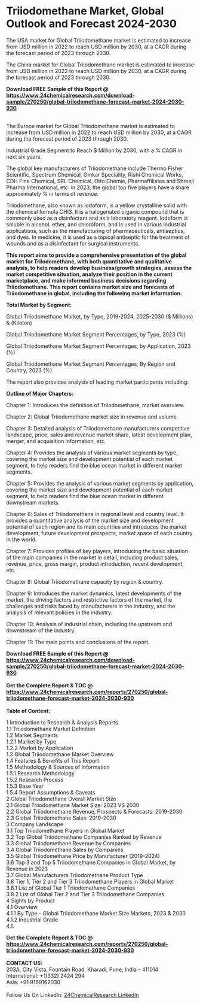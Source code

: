 <h1>Triiodomethane Market, Global Outlook and Forecast 2024-2030</h1><p>The USA market for Global Triiodomethane market is estimated to increase from USD million in 2022 to reach USD million by 2030, at a CAGR during the forecast period of 2023 through 2030.</p><p>
</p><p>The China market for Global Triiodomethane market is estimated to increase from USD million in 2022 to reach USD million by 2030, at a CAGR during the forecast period of 2023 through 2030.</p><div><b>Download FREE Sample of this Report @ 
            <a href="https://www.24chemicalresearch.com/download-sample/270250/global-triiodomethane-forecast-market-2024-2030-930">
            https://www.24chemicalresearch.com/download-sample/270250/global-triiodomethane-forecast-market-2024-2030-930</a></b></div><br><p>
</p><p>The Europe market for Global Triiodomethane market is estimated to increase from USD million in 2022 to reach USD million by 2030, at a CAGR during the forecast period of 2023 through 2030.</p><p>
Industrial Grade Segment to Reach $ Million by 2030, with a % CAGR in next six years.</p><p>
The global key manufacturers of Triiodomethane include Thermo Fisher Scientific, Spectrum Chemical, Omkar Speciality, Rishi Chemical Works, CDH Fine Chemical, SRL Chemical, Otto Chemie, Pharmaffiliates and Shreeji Pharma International, etc. in 2023, the global top five players have a share approximately % in terms of revenue.</p><p>
Triiodomethane, also known as iodoform, is a yellow crystalline solid with the chemical formula CHI3. It is a halogenated organic compound that is commonly used as a disinfectant and as a laboratory reagent. Iodoform is soluble in alcohol, ether, and chloroform, and is used in various industrial applications, such as the manufacturing of pharmaceuticals, antiseptics, and dyes. In medicine, it is used as a topical antiseptic for the treatment of wounds and as a disinfectant for surgical instruments.</p><p>
<strong>This report aims to provide a comprehensive presentation of the global market for Triiodomethane, with both quantitative and qualitative analysis, to help readers develop business/growth strategies, assess the market competitive situation, analyze their position in the current marketplace, and make informed business decisions regarding Triiodomethane. This report contains market size and forecasts of Triiodomethane in global, including the following market information:</strong></p><p>
</p><p>
<strong>Total Market by Segment:</strong></p><p>
Global Triiodomethane Market, by Type, 2019-2024, 2025-2030 ($ Millions) &amp; (Kiloton)</p><p>
Global Triiodomethane Market Segment Percentages, by Type, 2023 (%)</p><p>
</p><p>
Global Triiodomethane Market Segment Percentages, by Application, 2023 (%)</p><p>
</p><p>
Global Triiodomethane Market Segment Percentages, By Region and Country, 2023 (%)</p><p>
</p><p>
The report also provides analysis of leading market participants including:</p><p>
</p><p>
</p><p>
</p><p><strong>Outline of Major Chapters:</strong></p><p>
</p><p>Chapter 1: Introduces the definition of Triiodomethane, market overview.</p><p>
Chapter 2: Global Triiodomethane market size in revenue and volume.</p><p>
Chapter 3: Detailed analysis of Triiodomethane manufacturers competitive landscape, price, sales and revenue market share, latest development plan, merger, and acquisition information, etc.</p><p>
Chapter 4: Provides the analysis of various market segments by type, covering the market size and development potential of each market segment, to help readers find the blue ocean market in different market segments.</p><p>
Chapter 5: Provides the analysis of various market segments by application, covering the market size and development potential of each market segment, to help readers find the blue ocean market in different downstream markets.</p><p>
Chapter 6: Sales of Triiodomethane in regional level and country level. It provides a quantitative analysis of the market size and development potential of each region and its main countries and introduces the market development, future development prospects, market space of each country in the world.</p><p>
Chapter 7: Provides profiles of key players, introducing the basic situation of the main companies in the market in detail, including product sales, revenue, price, gross margin, product introduction, recent development, etc.</p><p>
Chapter 8: Global Triiodomethane capacity by region &amp; country.</p><p>
Chapter 9: Introduces the market dynamics, latest developments of the market, the driving factors and restrictive factors of the market, the challenges and risks faced by manufacturers in the industry, and the analysis of relevant policies in the industry.</p><p>
Chapter 10: Analysis of industrial chain, including the upstream and downstream of the industry.</p><p>
Chapter 11: The main points and conclusions of the report.</p><div><b>Download FREE Sample of this Report @ 
            <a href="https://www.24chemicalresearch.com/download-sample/270250/global-triiodomethane-forecast-market-2024-2030-930">
            https://www.24chemicalresearch.com/download-sample/270250/global-triiodomethane-forecast-market-2024-2030-930</a></b></div><br><div><b>Get the Complete Report & TOC @ 
            <a href="https://www.24chemicalresearch.com/reports/270250/global-triiodomethane-forecast-market-2024-2030-930">
            https://www.24chemicalresearch.com/reports/270250/global-triiodomethane-forecast-market-2024-2030-930</a></b></div><br>
            <b>Table of Content:</b><p>1 Introduction to Research & Analysis Reports<br />
    1.1 Triiodomethane Market Definition<br />
    1.2 Market Segments<br />
        1.2.1 Market by Type<br />
        1.2.2 Market by Application<br />
    1.3 Global Triiodomethane Market Overview<br />
    1.4 Features & Benefits of This Report<br />
    1.5 Methodology & Sources of Information<br />
        1.5.1 Research Methodology<br />
        1.5.2 Research Process<br />
        1.5.3 Base Year<br />
        1.5.4 Report Assumptions & Caveats<br />
2 Global Triiodomethane Overall Market Size<br />
    2.1 Global Triiodomethane Market Size: 2023 VS 2030<br />
    2.2 Global Triiodomethane Revenue, Prospects & Forecasts: 2019-2030<br />
    2.3 Global Triiodomethane Sales: 2019-2030<br />
3 Company Landscape<br />
    3.1 Top Triiodomethane Players in Global Market<br />
    3.2 Top Global Triiodomethane Companies Ranked by Revenue<br />
    3.3 Global Triiodomethane Revenue by Companies<br />
    3.4 Global Triiodomethane Sales by Companies<br />
    3.5 Global Triiodomethane Price by Manufacturer (2019-2024)<br />
    3.6 Top 3 and Top 5 Triiodomethane Companies in Global Market, by Revenue in 2023<br />
    3.7 Global Manufacturers Triiodomethane Product Type<br />
    3.8 Tier 1, Tier 2 and Tier 3 Triiodomethane Players in Global Market<br />
        3.8.1 List of Global Tier 1 Triiodomethane Companies<br />
        3.8.2 List of Global Tier 2 and Tier 3 Triiodomethane Companies<br />
4 Sights by Product<br />
    4.1 Overview<br />
        4.1.1 By Type - Global Triiodomethane Market Size Markets, 2023 & 2030<br />
        4.1.2 Industrial Grade<br />
        4.1.</p><div><b>Get the Complete Report & TOC @ 
            <a href="https://www.24chemicalresearch.com/reports/270250/global-triiodomethane-forecast-market-2024-2030-930">
            https://www.24chemicalresearch.com/reports/270250/global-triiodomethane-forecast-market-2024-2030-930</a></b></div><br><b>CONTACT US:</b><br>
            203A, City Vista, Fountain Road, Kharadi, Pune, India - 411014<br>
            International: +1(332) 2424 294<br>
            Asia: +91 9169162030 <br><br>
            Follow Us On LinkedIn: <a href="https://www.linkedin.com/company/24chemicalresearch/">24ChemicalResearch LinkedIn</a>